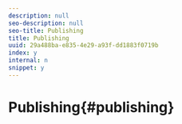 ```yaml
---
description: null
seo-description: null
seo-title: Publishing
title: Publishing
uuid: 29a488ba-e835-4e29-a93f-dd1883f0719b
index: y
internal: n
snippet: y
---
```


# Publishing{#publishing}

